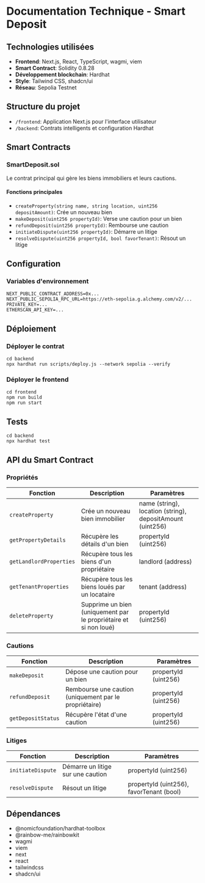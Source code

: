 # Documentation Technique - Smart Deposit

## Technologies utilisées
- **Frontend**: Next.js, React, TypeScript, wagmi, viem
- **Smart Contract**: Solidity 0.8.28
- **Développement blockchain**: Hardhat
- **Style**: Tailwind CSS, shadcn/ui
- **Réseau**: Sepolia Testnet

## Structure du projet
- `/frontend`: Application Next.js pour l'interface utilisateur
- `/backend`: Contrats intelligents et configuration Hardhat

## Smart Contracts
### SmartDeposit.sol
Le contrat principal qui gère les biens immobiliers et leurs cautions.

#### Fonctions principales
- `createProperty(string name, string location, uint256 depositAmount)`: Crée un nouveau bien
- `makeDeposit(uint256 propertyId)`: Verse une caution pour un bien
- `refundDeposit(uint256 propertyId)`: Rembourse une caution
- `initiateDispute(uint256 propertyId)`: Démarre un litige
- `resolveDispute(uint256 propertyId, bool favorTenant)`: Résout un litige

## Configuration
### Variables d'environnement
```
NEXT_PUBLIC_CONTRACT_ADDRESS=0x...
NEXT_PUBLIC_SEPOLIA_RPC_URL=https://eth-sepolia.g.alchemy.com/v2/...
PRIVATE_KEY=...
ETHERSCAN_API_KEY=...
```

## Déploiement
### Déployer le contrat
```
cd backend
npx hardhat run scripts/deploy.js --network sepolia --verify
```

### Déployer le frontend
```
cd frontend
npm run build
npm run start
```

## Tests
```
cd backend
npx hardhat test
```

## API du Smart Contract

### Propriétés
| Fonction | Description | Paramètres |
|----------|-------------|------------|
| `createProperty` | Crée un nouveau bien immobilier | name (string), location (string), depositAmount (uint256) |
| `getPropertyDetails` | Récupère les détails d'un bien | propertyId (uint256) |
| `getLandlordProperties` | Récupère tous les biens d'un propriétaire | landlord (address) |
| `getTenantProperties` | Récupère tous les biens loués par un locataire | tenant (address) |
| `deleteProperty` | Supprime un bien (uniquement par le propriétaire et si non loué) | propertyId (uint256) |

### Cautions
| Fonction | Description | Paramètres |
|----------|-------------|------------|
| `makeDeposit` | Dépose une caution pour un bien | propertyId (uint256) |
| `refundDeposit` | Rembourse une caution (uniquement par le propriétaire) | propertyId (uint256) |
| `getDepositStatus` | Récupère l'état d'une caution | propertyId (uint256) |

### Litiges
| Fonction | Description | Paramètres |
|----------|-------------|------------|
| `initiateDispute` | Démarre un litige sur une caution | propertyId (uint256) |
| `resolveDispute` | Résout un litige | propertyId (uint256), favorTenant (bool) |

## Dépendances
- @nomicfoundation/hardhat-toolbox
- @rainbow-me/rainbowkit
- wagmi
- viem
- next
- react
- tailwindcss
- shadcn/ui 